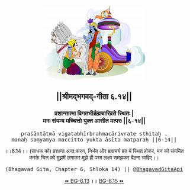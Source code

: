 <center><img src="../../asset/BG.png" alt="#API #bhagavadgitaapi #slok #nodejs #js #api #gitaapi #krishna #hinduism #vedic #ISKCON #shreemadbhagavadgita #technology"/>
<h2>||श्रीमद्‍भगवद्‍-गीता ६.१४||</h2>
<h3>प्रशान्तात्मा विगतभीर्ब्रह्मचारिव्रते स्थितः |<br/>मनः संयम्य मच्चित्तो युक्त आसीत मत्परः ||६-१४||</h3>
<pre>praśāntātmā vigatabhīrbrahmacārivrate sthitaḥ .<br/>manaḥ saṃyamya maccitto yukta āsīta matparaḥ ||6-14||</pre>
<p>।।6.14।। (साधक को) प्रशान्त अन्त:करण, निर्भय और ब्रह्मचर्य ब्रत में स्थित होकर, मन को संयमित करके चित्त को मुझमें लगाकर मुझे ही परम लक्ष्य समझकर बैठना चाहिए।।</p>
<pre>(Bhagavad Gita, Chapter 6, Shloka 14) || <a href="https://twitter.com/bhagavadgitaapi">@BhagavadGitaApi</a></pre><a href="../../6/13">⏪  BG-6.13</a><b>        ।।        </b><a href="../../6/15">BG-6.15  ⏩</a></center></center>